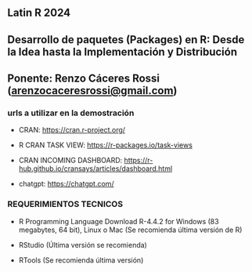 ## Latin R 2024
## Desarrollo de paquetes (Packages) en R: Desde la Idea hasta la Implementación y Distribución
## Ponente: Renzo Cáceres Rossi (arenzocaceresrossi@gmail.com)

### urls a utilizar en la demostración

- CRAN: https://cran.r-project.org/

- R CRAN TASK VIEW: https://r-packages.io/task-views

- CRAN INCOMING DASHBOARD: https://r-hub.github.io/cransays/articles/dashboard.html

- chatgpt: https://chatgpt.com/

### REQUERIMIENTOS TECNICOS

- R Programming Language Download R-4.4.2 for Windows (83 megabytes, 64 bit), Linux o Mac
(Se recomienda última versión de R)

- RStudio (Última versión se recomienda)

- RTools (Se recomienda última versión)
